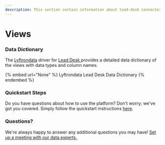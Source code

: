 ```yaml
---
description: This section contain information about lead-desk connector views information
---
```


# Views

### Data Dictionary

The [Lyftrondata](https://www.lyftrondata.com/) driver for [Lead Desk](None/)[ ](https://www.lyftrondata.com/integration/lead-desk/)provides a detailed data dictionary of the views with data types and column names.

{% embed url="None" %}
Lyftrondata Lead Desk Data Dictionary
{% endembed %}

### Quickstart Steps

Do you have questions about how to use the platform? Don't worry; we've got you covered. Simply follow the quickstart instructions [here](../README.md).

### Questions? <a href="#questions" id="questions"></a>

We're always happy to answer any additional questions you may have! [Set up a meeting with our data experts.](https://www.lyftrondata.com/book-a-meeting/)


